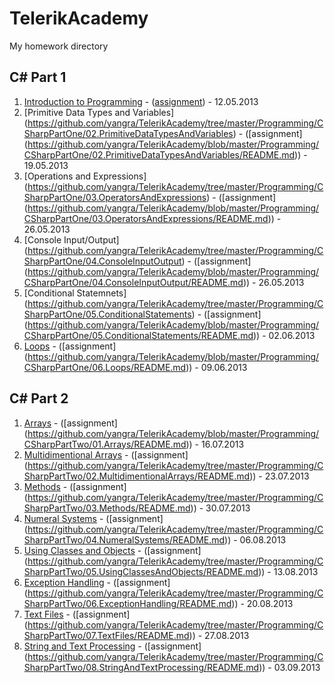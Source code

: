 TelerikAcademy
==============

My homework directory

C# Part 1
-

1. [Introduction to Programming](https://github.com/yangra/TelerikAcademy/tree/master/Programming/CSharpPartOne/01.IntroductionToProgramming) - ([assignment](https://github.com/yangra/TelerikAcademy/blob/master/Programming/CSharpPartOne/01.IntroductionToProgramming/README.md)) - 12.05.2013
2. [Primitive Data Types and Variables] (https://github.com/yangra/TelerikAcademy/tree/master/Programming/CSharpPartOne/02.PrimitiveDataTypesAndVariables) - ([assignment] (https://github.com/yangra/TelerikAcademy/blob/master/Programming/CSharpPartOne/02.PrimitiveDataTypesAndVariables/README.md)) - 19.05.2013
3. [Operations and Expressions] (https://github.com/yangra/TelerikAcademy/tree/master/Programming/CSharpPartOne/03.OperatorsAndExpressions) - ([assignment] (https://github.com/yangra/TelerikAcademy/blob/master/Programming/CSharpPartOne/03.OperatorsAndExpressions/README.md)) - 26.05.2013
4. [Console Input/Output] (https://github.com/yangra/TelerikAcademy/tree/master/Programming/CSharpPartOne/04.ConsoleInputOutput) - ([assignment] (https://github.com/yangra/TelerikAcademy/blob/master/Programming/CSharpPartOne/04.ConsoleInputOutput/README.md)) - 26.05.2013
5. [Conditional Statemnets] (https://github.com/yangra/TelerikAcademy/tree/master/Programming/CSharpPartOne/05.ConditionalStatements) - ([assignment] (https://github.com/yangra/TelerikAcademy/blob/master/Programming/CSharpPartOne/05.ConditionalStatements/README.md)) - 02.06.2013
6. [Loops](https://github.com/yangra/TelerikAcademy/tree/master/Programming/CSharpPartOne/06.Loops) - ([assignment] (https://github.com/yangra/TelerikAcademy/blob/master/Programming/CSharpPartOne/06.Loops/README.md)) - 09.06.2013

C# Part 2
-

1. [Arrays](https://github.com/yangra/TelerikAcademy/tree/master/Programming/CSharpPartTwo/01.Arrays) - ([assignment] (https://github.com/yangra/TelerikAcademy/blob/master/Programming/CSharpPartTwo/01.Arrays/README.md)) - 16.07.2013
2. [Multidimentional Arrays](https://github.com/yangra/TelerikAcademy/tree/master/Programming/CSharpPartTwo/02.MultidimentionalArrays) - ([assignment] (https://github.com/yangra/TelerikAcademy/tree/master/Programming/CSharpPartTwo/02.MultidimentionalArrays/README.md)) - 23.07.2013
3. [Methods](https://github.com/yangra/TelerikAcademy/tree/master/Programming/CSharpPartTwo/03.Methods) - ([assignment] (https://github.com/yangra/TelerikAcademy/tree/master/Programming/CSharpPartTwo/03.Methods/README.md)) - 30.07.2013
4. [Numeral Systems](https://github.com/yangra/TelerikAcademy/tree/master/Programming/CSharpPartTwo/04.NumeralSystems) - ([assignment] (https://github.com/yangra/TelerikAcademy/tree/master/Programming/CSharpPartTwo/04.NumeralSystems/README.md)) - 06.08.2013
5. [Using Classes and Objects](https://github.com/yangra/TelerikAcademy/tree/master/Programming/CSharpPartTwo/05.UsingClassesAndObjects) - ([assignment] (https://github.com/yangra/TelerikAcademy/tree/master/Programming/CSharpPartTwo/05.UsingClassesAndObjects/README.md)) - 13.08.2013
6. [Exception Handling](https://github.com/yangra/TelerikAcademy/tree/master/Programming/CSharpPartTwo/06.ExceptionHandling) - ([assignment] (https://github.com/yangra/TelerikAcademy/tree/master/Programming/CSharpPartTwo/06.ExceptionHandling/README.md)) - 20.08.2013
7. [Text Files](https://github.com/yangra/TelerikAcademy/tree/master/Programming/CSharpPartTwo/07.TextFiles) - ([assignment] (https://github.com/yangra/TelerikAcademy/tree/master/Programming/CSharpPartTwo/07.TextFiles/README.md)) - 27.08.2013
8. [String and Text Processing](https://github.com/yangra/TelerikAcademy/tree/master/Programming/CSharpPartTwo/08.StringAndTextProcessing) - ([assignment] (https://github.com/yangra/TelerikAcademy/tree/master/Programming/CSharpPartTwo/08.StringAndTextProcessing/README.md)) - 03.09.2013

